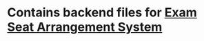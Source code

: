 # Contains backend files for [Exam Seat Arrangement System](https://github.com/Sudhi27Krishna/Exam-Seat-Arrangement-System)